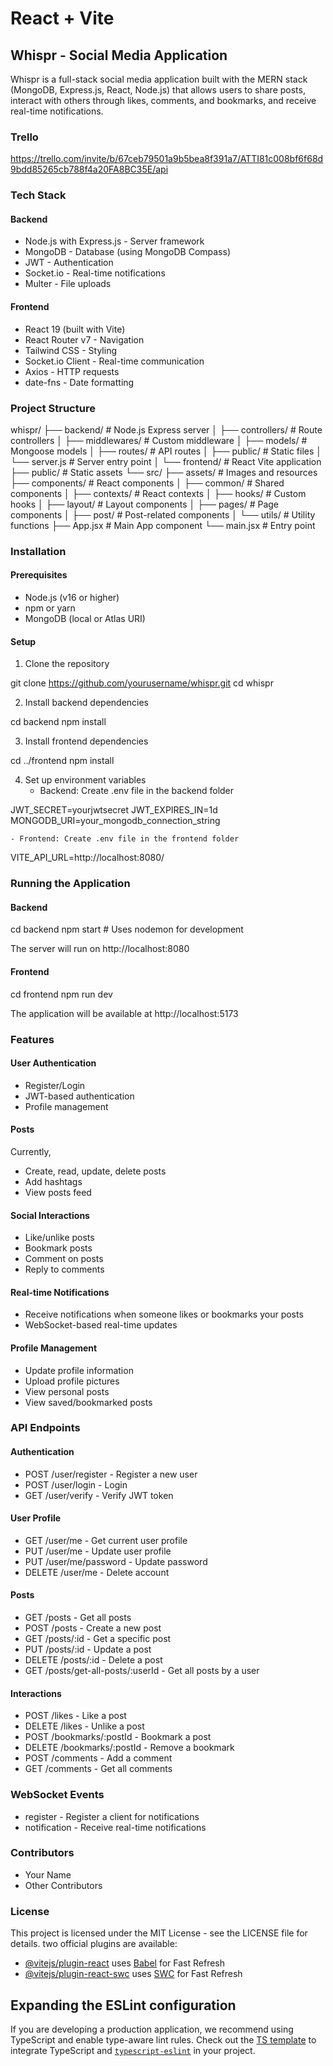 # React + Vite

## Whispr - Social Media Application

Whispr is a full-stack social media application built with the MERN stack (MongoDB, Express.js, React, Node.js) that allows users to share posts, interact with others through likes, comments, and bookmarks, and receive real-time notifications.

### Trello

https://trello.com/invite/b/67ceb79501a9b5bea8f391a7/ATTI81c008bf6f68d9bdd85265cb788f4a20FA8BC35E/api

### Tech Stack

#### Backend
- Node.js with Express.js - Server framework
- MongoDB - Database (using MongoDB Compass)
- JWT - Authentication
- Socket.io - Real-time notifications
- Multer - File uploads

#### Frontend
- React 19 (built with Vite)
- React Router v7 - Navigation
- Tailwind CSS - Styling
- Socket.io Client - Real-time communication
- Axios - HTTP requests
- date-fns - Date formatting

### Project Structure

whispr/
├── backend/              # Node.js Express server
│   ├── controllers/      # Route controllers
│   ├── middlewares/      # Custom middleware
│   ├── models/           # Mongoose models
│   ├── routes/           # API routes
│   ├── public/           # Static files
│   └── server.js         # Server entry point
│
└── frontend/             # React Vite application
    ├── public/           # Static assets
    └── src/
        ├── assets/       # Images and resources
        ├── components/   # React components
        │   ├── common/   # Shared components
        │   ├── contexts/ # React contexts
        │   ├── hooks/    # Custom hooks
        │   ├── layout/   # Layout components
        │   ├── pages/    # Page components
        │   ├── post/     # Post-related components
        │   └── utils/    # Utility functions
        ├── App.jsx       # Main App component
        └── main.jsx      # Entry point

### Installation

#### Prerequisites
- Node.js (v16 or higher)
- npm or yarn
- MongoDB (local or Atlas URI)

#### Setup
1. Clone the repository

git clone https://github.com/yourusername/whispr.git
cd whispr

2. Install backend dependencies

cd backend
npm install

3. Install frontend dependencies

cd ../frontend
npm install

4. Set up environment variables
    - Backend: Create .env file in the backend folder

JWT_SECRET=yourjwtsecret
JWT_EXPIRES_IN=1d
MONGODB_URI=your_mongodb_connection_string

    - Frontend: Create .env file in the frontend folder

VITE_API_URL=http://localhost:8080/

### Running the Application

#### Backend

cd backend
npm start  # Uses nodemon for development

The server will run on http://localhost:8080

#### Frontend

cd frontend
npm run dev

The application will be available at http://localhost:5173

### Features


#### User Authentication
- Register/Login
- JWT-based authentication
- Profile management

#### Posts
Currently,
- Create, read, update, delete posts
- Add hashtags
- View posts feed

#### Social Interactions
- Like/unlike posts
- Bookmark posts
- Comment on posts
- Reply to comments

#### Real-time Notifications
- Receive notifications when someone likes or bookmarks your posts
- WebSocket-based real-time updates

#### Profile Management
- Update profile information
- Upload profile pictures
- View personal posts
- View saved/bookmarked posts

### API Endpoints

#### Authentication
- POST /user/register - Register a new user
- POST /user/login - Login
- GET /user/verify - Verify JWT token

#### User Profile
- GET /user/me - Get current user profile
- PUT /user/me - Update user profile
- PUT /user/me/password - Update password
- DELETE /user/me - Delete account

#### Posts
- GET /posts - Get all posts
- POST /posts - Create a new post
- GET /posts/:id - Get a specific post
- PUT /posts/:id - Update a post
- DELETE /posts/:id - Delete a post
- GET /posts/get-all-posts/:userId - Get all posts by a user

#### Interactions
- POST /likes - Like a post
- DELETE /likes - Unlike a post
- POST /bookmarks/:postId - Bookmark a post
- DELETE /bookmarks/:postId - Remove a bookmark
- POST /comments - Add a comment
- GET /comments - Get all comments

### WebSocket Events
- register - Register a client for notifications
- notification - Receive real-time notifications

### Contributors
- Your Name
- Other Contributors

### License
This project is licensed under the MIT License - see the LICENSE file for details. two official plugins are available:

- [@vitejs/plugin-react](https://github.com/vitejs/vite-plugin-react/blob/main/packages/plugin-react/README.md) uses [Babel](https://babeljs.io/) for Fast Refresh
- [@vitejs/plugin-react-swc](https://github.com/vitejs/vite-plugin-react-swc) uses [SWC](https://swc.rs/) for Fast Refresh

## Expanding the ESLint configuration

If you are developing a production application, we recommend using TypeScript and enable type-aware lint rules. Check out the [TS template](https://github.com/vitejs/vite/tree/main/packages/create-vite/template-react-ts) to integrate TypeScript and [`typescript-eslint`](https://typescript-eslint.io) in your project.
